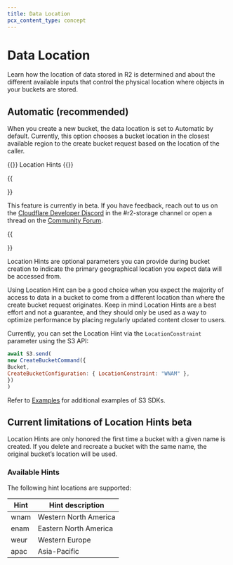 ```yaml
---
title: Data Location
pcx_content_type: concept
---
```


# Data Location 

Learn how the location of data stored in R2 is determined and about the different available inputs that control the physical location where objects in your buckets are stored.

## Automatic (recommended)

When you create a new bucket, the data location is set to Automatic by default. Currently, this option chooses a bucket location in the closest available region to the create bucket request based on the location of the caller.

{{<beta heading="h2">}} Location Hints {{</beta>}}

{{<Aside type="note">}}

This feature is currently in beta. If you have feedback, reach out to us on the [Cloudflare Developer Discord](https://discord.gg/rrZXVVcKQF) in the #r2-storage channel or open a thread on the [Community Forum](https://community.cloudflare.com/c/developers/storage/81).

{{</Aside>}}

Location Hints are optional parameters you can provide during bucket creation to indicate the primary geographical location you expect data will be accessed from.

Using Location Hint can be a good choice when you expect the majority of access to data in a bucket to come from a different location than where the create bucket request originates. Keep in mind Location Hints are a best effort and not a guarantee, and they should only be used as a way to optimize performance by placing regularly updated content closer to users.

Currently, you can set the Location Hint via the `LocationConstraint` parameter using the S3 API:

```js
await S3.send(
new CreateBucketCommand({
Bucket,
CreateBucketConfiguration: { LocationConstraint: "WNAM" },
})
)
```

Refer to [Examples](/examples) for additional examples of S3 SDKs.

## Current limitations of Location Hints beta

Location Hints are only honored the first time a bucket with a given name is created. If you delete and recreate a bucket with the same name, the original bucket’s location will be used.

### Available Hints

The following hint locations are supported:

| Hint | Hint description      |
|------|-----------------------|
| wnam | Western North America |
| enam | Eastern North America |
| weur | Western Europe        |
| apac | Asia-Pacific          |